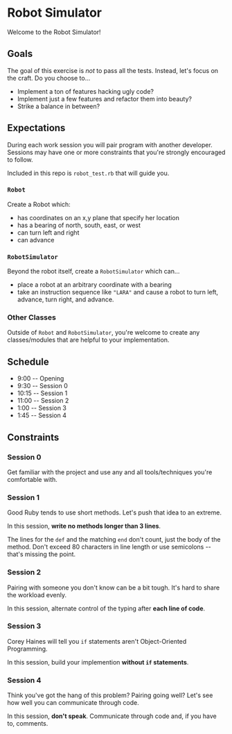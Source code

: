 # Robot Simulator

Welcome to the Robot Simulator!

## Goals

The goal of this exercise is *not* to pass all the tests. Instead, let's focus on the craft. Do you choose to...

* Implement a ton of features hacking ugly code?
* Implement just a few features and refactor them into beauty?
* Strike a balance in between?

## Expectations

During each work session you will pair program with another developer. Sessions may have one or more constraints that you're strongly encouraged to follow.

Included in this repo is `robot_test.rb` that will guide you.

### `Robot`

Create a Robot which:

* has coordinates on an x,y plane that specify her location
* has a bearing of north, south, east, or west
* can turn left and right
* can advance

### `RobotSimulator`

Beyond the robot itself, create a `RobotSimulator` which can...

* place a robot at an arbitrary coordinate with a bearing
* take an instruction sequence like `"LARA"` and cause a robot to turn left, advance, turn right, and advance.

### Other Classes

Outside of `Robot` and `RobotSimulator`, you're welcome to create any classes/modules that are helpful to your implementation.

## Schedule

* 9:00 -- Opening
* 9:30 -- Session 0
* 10:15 -- Session 1
* 11:00 -- Session 2
* 1:00 -- Session 3
* 1:45 -- Session 4

## Constraints

### Session 0

Get familiar with the project and use any and all tools/techniques you're comfortable with.

### Session 1

Good Ruby tends to use short methods. Let's push that idea to an extreme.

In this session, **write no methods longer than 3 lines**.

The lines for the `def` and the matching `end` don't count, just the body of the method. Don't exceed 80 characters in line length or use semicolons -- that's missing the point.

### Session 2

Pairing with someone you don't know can be a bit tough. It's hard to share the workload evenly.

In this session, alternate control of the typing after **each line of code**.

### Session 3

Corey Haines will tell you `if` statements aren't Object-Oriented Programming.

In this session, build your implemention **without `if` statements**.

### Session 4

Think you've got the hang of this problem? Pairing going well? Let's see how well you can communicate through code.

In this session, **don't speak**. Communicate through code and, if you have to, comments.
